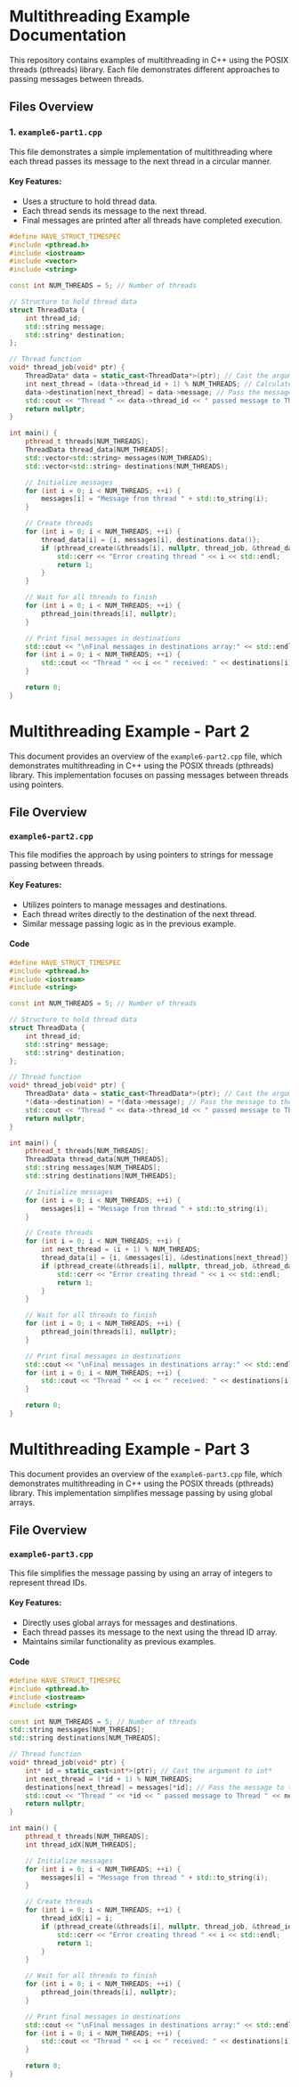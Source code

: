# Multithreading Example Documentation

This repository contains examples of multithreading in C++ using the POSIX threads (pthreads) library. Each file demonstrates different approaches to passing messages between threads.

## Files Overview

### 1. `example6-part1.cpp`
This file demonstrates a simple implementation of multithreading where each thread passes its message to the next thread in a circular manner.

#### Key Features:
- Uses a structure to hold thread data.
- Each thread sends its message to the next thread.
- Final messages are printed after all threads have completed execution.

```cpp
#define HAVE_STRUCT_TIMESPEC
#include <pthread.h>
#include <iostream>
#include <vector>
#include <string>

const int NUM_THREADS = 5; // Number of threads

// Structure to hold thread data
struct ThreadData {
    int thread_id;
    std::string message;
    std::string* destination;
};

// Thread function
void* thread_job(void* ptr) {
    ThreadData* data = static_cast<ThreadData*>(ptr); // Cast the argument to ThreadData*
    int next_thread = (data->thread_id + 1) % NUM_THREADS; // Calculate the next thread index
    data->destination[next_thread] = data->message; // Pass the message to the next thread
    std::cout << "Thread " << data->thread_id << " passed message to Thread " << next_thread << ": " << data->message << std::endl;
    return nullptr;
}

int main() {
    pthread_t threads[NUM_THREADS];
    ThreadData thread_data[NUM_THREADS];
    std::vector<std::string> messages(NUM_THREADS);
    std::vector<std::string> destinations(NUM_THREADS);

    // Initialize messages
    for (int i = 0; i < NUM_THREADS; ++i) {
        messages[i] = "Message from thread " + std::to_string(i);
    }

    // Create threads
    for (int i = 0; i < NUM_THREADS; ++i) {
        thread_data[i] = {i, messages[i], destinations.data()};
        if (pthread_create(&threads[i], nullptr, thread_job, &thread_data[i]) != 0) {
            std::cerr << "Error creating thread " << i << std::endl;
            return 1;
        }
    }

    // Wait for all threads to finish
    for (int i = 0; i < NUM_THREADS; ++i) {
        pthread_join(threads[i], nullptr);
    }

    // Print final messages in destinations
    std::cout << "\nFinal messages in destinations array:" << std::endl;
    for (int i = 0; i < NUM_THREADS; ++i) {
        std::cout << "Thread " << i << " received: " << destinations[i] << std::endl;
    }

    return 0;
}
```

# Multithreading Example - Part 2

This document provides an overview of the `example6-part2.cpp` file, which demonstrates multithreading in C++ using the POSIX threads (pthreads) library. This implementation focuses on passing messages between threads using pointers.

## File Overview

### `example6-part2.cpp`

This file modifies the approach by using pointers to strings for message passing between threads.

#### Key Features:
- Utilizes pointers to manage messages and destinations.
- Each thread writes directly to the destination of the next thread.
- Similar message passing logic as in the previous example.

#### Code

```cpp
#define HAVE_STRUCT_TIMESPEC
#include <pthread.h>
#include <iostream>
#include <string>

const int NUM_THREADS = 5; // Number of threads

// Structure to hold thread data
struct ThreadData {
    int thread_id;
    std::string* message;
    std::string* destination;
};

// Thread function
void* thread_job(void* ptr) {
    ThreadData* data = static_cast<ThreadData*>(ptr); // Cast the argument to ThreadData*
    *(data->destination) = *(data->message); // Pass the message to the next thread
    std::cout << "Thread " << data->thread_id << " passed message to Thread " << (data->thread_id + 1) % NUM_THREADS << ": " << *(data->message) << std::endl;
    return nullptr;
}

int main() {
    pthread_t threads[NUM_THREADS];
    ThreadData thread_data[NUM_THREADS];
    std::string messages[NUM_THREADS];
    std::string destinations[NUM_THREADS];

    // Initialize messages
    for (int i = 0; i < NUM_THREADS; ++i) {
        messages[i] = "Message from thread " + std::to_string(i);
    }

    // Create threads
    for (int i = 0; i < NUM_THREADS; ++i) {
        int next_thread = (i + 1) % NUM_THREADS;
        thread_data[i] = {i, &messages[i], &destinations[next_thread]};
        if (pthread_create(&threads[i], nullptr, thread_job, &thread_data[i]) != 0) {
            std::cerr << "Error creating thread " << i << std::endl;
            return 1;
        }
    }

    // Wait for all threads to finish
    for (int i = 0; i < NUM_THREADS; ++i) {
        pthread_join(threads[i], nullptr);
    }

    // Print final messages in destinations
    std::cout << "\nFinal messages in destinations array:" << std::endl;
    for (int i = 0; i < NUM_THREADS; ++i) {
        std::cout << "Thread " << i << " received: " << destinations[i] << std::endl;
    }

    return 0;
}
```
# Multithreading Example - Part 3

This document provides an overview of the `example6-part3.cpp` file, which demonstrates multithreading in C++ using the POSIX threads (pthreads) library. This implementation simplifies message passing by using global arrays.

## File Overview

### `example6-part3.cpp`

This file simplifies the message passing by using an array of integers to represent thread IDs.

#### Key Features:
- Directly uses global arrays for messages and destinations.
- Each thread passes its message to the next using the thread ID array.
- Maintains similar functionality as previous examples.

#### Code

```cpp
#define HAVE_STRUCT_TIMESPEC
#include <pthread.h>
#include <iostream>
#include <string>

const int NUM_THREADS = 5; // Number of threads
std::string messages[NUM_THREADS];
std::string destinations[NUM_THREADS];

// Thread function
void* thread_job(void* ptr) {
    int* id = static_cast<int*>(ptr); // Cast the argument to int*
    int next_thread = (*id + 1) % NUM_THREADS;
    destinations[next_thread] = messages[*id]; // Pass the message to the next thread
    std::cout << "Thread " << *id << " passed message to Thread " << next_thread << ": " << messages[*id] << std::endl;
    return nullptr;
}

int main() {
    pthread_t threads[NUM_THREADS];
    int thread_idX[NUM_THREADS];

    // Initialize messages
    for (int i = 0; i < NUM_THREADS; ++i) {
        messages[i] = "Message from thread " + std::to_string(i);
    }

    // Create threads
    for (int i = 0; i < NUM_THREADS; ++i) {
        thread_idX[i] = i;
        if (pthread_create(&threads[i], nullptr, thread_job, &thread_idX[i]) != 0) {
            std::cerr << "Error creating thread " << i << std::endl;
            return 1;
        }
    }

    // Wait for all threads to finish
    for (int i = 0; i < NUM_THREADS; ++i) {
        pthread_join(threads[i], nullptr);
    }

    // Print final messages in destinations
    std::cout << "\nFinal messages in destinations array:" << std::endl;
    for (int i = 0; i < NUM_THREADS; ++i) {
        std::cout << "Thread " << i << " received: " << destinations[i] << std::endl;
    }

    return 0;
}